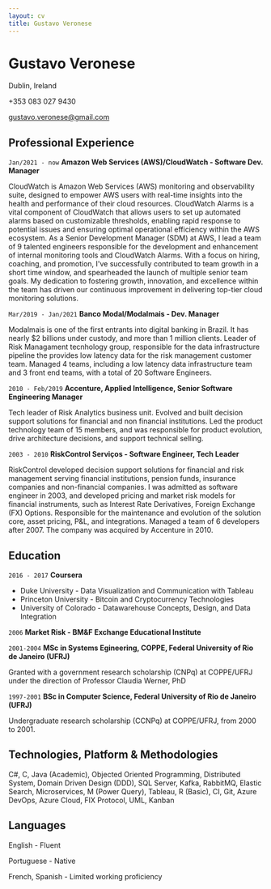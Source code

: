 ```yaml
---
layout: cv
title: Gustavo Veronese
---
```

# Gustavo Veronese
Dublin, Ireland

+353 083 027 9430

<div id="webaddress">
<a href="gustavo.veronese@gmail.com">gustavo.veronese@gmail.com</a>
</div>


## Professional Experience

`Jan/2021 - now`
__Amazon Web Services (AWS)/CloudWatch - Software Dev. Manager__

CloudWatch is Amazon Web Services (AWS) monitoring and observability suite, designed to empower AWS users with real-time insights into the health and performance of their cloud resources. CloudWatch Alarms is a vital component of CloudWatch that allows users to set up automated alarms based on customizable thresholds, enabling rapid response to potential issues and ensuring optimal operational efficiency within the AWS ecosystem. As a Senior Development Manager (SDM) at AWS, I lead a team of 9 talented engineers responsible for the development and enhancement of internal monitoring tools and CloudWatch Alarms. With a focus on hiring, coaching, and promotion, I've successfully contributed to team growth in a short time window, and spearheaded the launch of multiple senior team goals. My dedication to fostering growth, innovation, and excellence within the team has driven our continuous improvement in delivering top-tier cloud monitoring solutions.


`Mar/2019 - Jan/2021`
__Banco Modal/Modalmais - Dev. Manager__

Modalmais is one of the first entrants into digital banking in Brazil. It has nearly $2 billions under custody, and more than 1 million clients. Leader of Risk Managament tecnhology group, responsible for the data infrastructure pipeline the provides low latency data for the risk management customer team. Managed 4 teams, including a low latency data infrastructure team and 3 front end teams, with a total of 20 Software Engineers. 

`2010 - Feb/2019`
__Accenture, Applied Intelligence, Senior Software Engineering Manager__

Tech leader of Risk Analytics business unit. Evolved and built decision support solutions for financial and non financial institutions. Led the product technology team of 15 members, and was responsible for  product evolution, drive architecture decisions, and support technical selling.


`2003 - 2010`
__RiskControl Serviços - Software Engineer, Tech Leader__

RiskControl developed decision support solutions for financial and risk management serving financial institutions, pension funds, insurance companies and non-financial companies. 
I was admitted as software engineer in 2003, and developed pricing and market risk models for financial instruments, such as Interest Rate Derivatives, Foreign Exchange (FX) Options. Responsible for the maintenance and evolution of the solution core, asset pricing, P&L, and integrations. Managed a team of 6 developers after 2007. The company was acquired by Accenture in 2010. 

## Education

`2016 - 2017`
__Coursera__

* Duke University - Data Visualization and Communication with Tableau
* Princeton University - Bitcoin and Cryptocurrency Technologies
* University of Colorado - Datawarehouse Concepts, Design, and Data Integration

`2006`
__Market Risk - BM&F Exchange Educational Institute__

`2001-2004`
__MSc in Systems Egineering, COPPE, Federal University of Rio de Janeiro (UFRJ)__

 Granted with a government research scholarship (CNPq) at COPPE/UFRJ under the direction of Professor Claudia Werner, PhD
 

`1997-2001`
__BSc in Computer Science, Federal University of Rio de Janeiro (UFRJ)__

Undergraduate research scholarship (CCNPq) at COPPE/UFRJ, from 2000 to 2001.

## Technologies, Platform & Methodologies

C#, C, Java (Academic), Objected Oriented Programming,  Distributed System, Domain Driven
Design (DDD), SQL Server, Kafka, RabbitMQ, Elastic Search, Microservices, M (Power Query), Tableau, R (Basic), CI, Git, Azure DevOps, Azure Cloud, FIX Protocol, UML, Kanban 

## Languages

English - Fluent

Portuguese - Native 

French, Spanish - Limited working proficiency

<!-- ### Footer

Last updated: December 2020 -->

